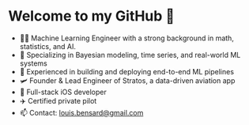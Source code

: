# Welcome to my GitHub 👋 

- 👨‍💻 Machine Learning Engineer with a strong background in math, statistics, and AI.
- 🔬 Specializing in Bayesian modeling, time series, and real-world ML systems
- 🧠 Experienced in building and deploying end-to-end ML pipelines
- 🛩️ Founder & Lead Engineer of Stratos, a data-driven aviation app
- 📱 Full-stack iOS developer
- ✈️ Certified private pilot
- 📫 Contact: louis.bensard@gmail.com
